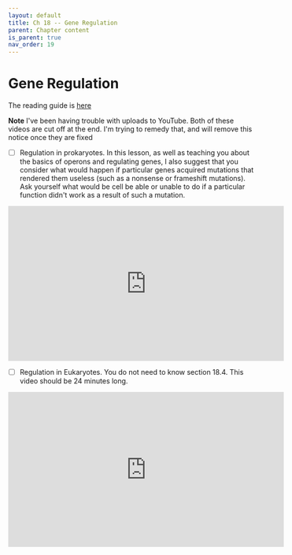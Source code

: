 ```yaml
---
layout: default
title: Ch 18 -- Gene Regulation
parent: Chapter content
is_parent: true
nav_order: 19
---
```


# Gene Regulation

The reading guide is [here](ch18_rg.html)

**Note** I've been having trouble with uploads to YouTube. Both of these videos are cut off at the end. I'm trying to remedy that, and will remove this notice once they are fixed

- [ ] Regulation in prokaryotes. In this lesson, as well as teaching you about the basics of operons and regulating genes, I also suggest that you consider what would happen if particular genes acquired mutations that rendered them useless (such as a nonsense or frameshift mutations). Ask yourself what would be cell be able or unable to do if a particular function didn't work as a result of such a mutation.
<iframe width="560" height="315" src="https://www.youtube.com/embed/xpCQpKPBXEA" frameborder="0" allow="accelerometer; autoplay; clipboard-write; encrypted-media; gyroscope; picture-in-picture" allowfullscreen></iframe>

- [ ] Regulation in Eukaryotes. You do not need to know section 18.4. This video should be 24 minutes long.
<iframe width="560" height="315" src="https://www.youtube.com/embed/16DHGEyg5a8" frameborder="0" allow="accelerometer; autoplay; clipboard-write; encrypted-media; gyroscope; picture-in-picture" allowfullscreen></iframe>